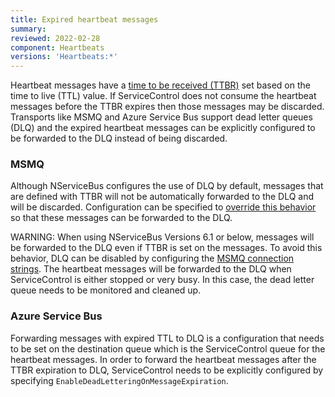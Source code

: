 ```yaml
---
title: Expired heartbeat messages
summary:
reviewed: 2022-02-28
component: Heartbeats
versions: 'Heartbeats:*'
---
```


Heartbeat messages have a [time to be received (TTBR)](/nservicebus/messaging/discard-old-messages.md) set based on the time to live (TTL) value. If ServiceControl does not consume the heartbeat messages before the TTBR expires then those messages may be discarded. Transports like MSMQ and Azure Service Bus support dead letter queues (DLQ) and the expired heartbeat messages can be explicitly configured to be forwarded to the DLQ instead of being discarded.

### MSMQ

Although NServiceBus configures the use of DLQ by default, messages that are defined with TTBR will not be automatically forwarded to the DLQ and will be discarded. Configuration can be specified to [override this behavior](/transports/msmq/dead-letter-queues.md#enabling-dlq-for-messages-with-ttbr) so that these messages can be forwarded to the DLQ.

WARNING: When using NServiceBus Versions 6.1 or below, messages will be forwarded to the DLQ even if TTBR is set on the messages.  To avoid this behavior, DLQ can be disabled by configuring the [MSMQ connection strings](/transports/msmq/connection-strings.md). The heartbeat messages will be forwarded to the DLQ when ServiceControl is either stopped or very busy. In this case, the dead letter queue needs to be monitored and cleaned up.

### Azure Service Bus

Forwarding messages with expired TTL to DLQ is a configuration that needs to be set on the destination queue which is the ServiceControl queue for the heartbeat messages. In order to forward the heartbeat messages after the TTBR expiration to DLQ, ServiceControl needs to be explicitly configured by specifying `EnableDeadLetteringOnMessageExpiration`.
